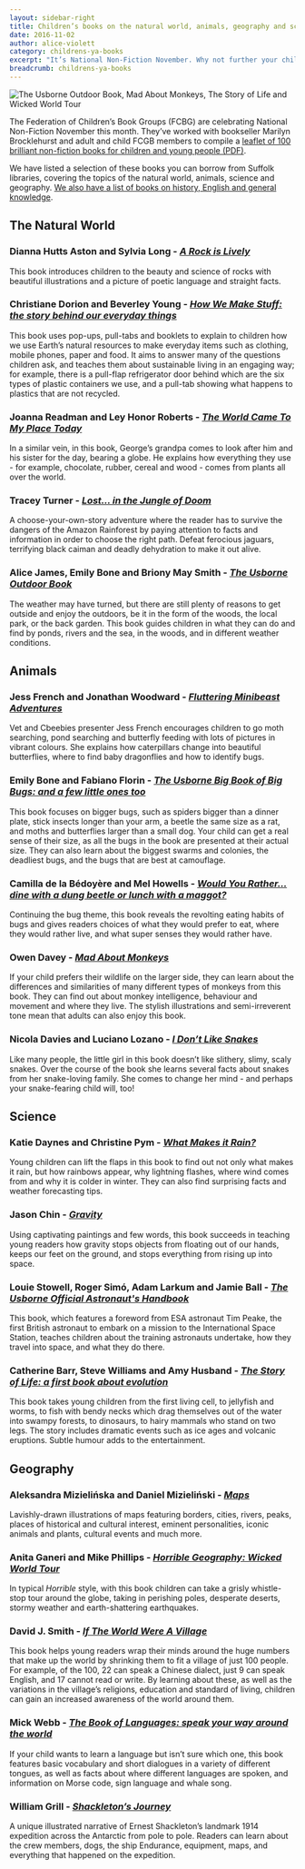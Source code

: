```yaml
---
layout: sidebar-right
title: Children’s books on the natural world, animals, geography and science for National Non-fiction November
date: 2016-11-02
author: alice-violett
category: childrens-ya-books
excerpt: "It’s National Non-Fiction November. Why not further your child’s interest in a topic, or introduce them to something new, by borrowing from our range of titles?"
breadcrumb: childrens-ya-books
---
```


![The Usborne Outdoor Book, Mad About Monkeys, The Story of Life and Wicked World Tour](/images/featured/featured-science-collage.jpg)

The Federation of Children’s Book Groups (FCBG) are celebrating National Non-Fiction November this month. They’ve worked with bookseller Marilyn Brocklehurst and adult and child FCGB members to compile a [leaflet of 100 brilliant non-fiction books for children and young people (PDF)](http://www.fcbg.org.uk/wp-content/uploads/100_brilliant_NonFictionbooks.pdf).

We have listed a selection of these books you can borrow from Suffolk libraries, covering the topics of the natural world, animals, science and geography. [We also have a list of books on history, English and general knowledge](/new-suggestions/childrens-ya-books/national-nonfiction-history/).

<h2>The Natural World</h2>

<h3>Dianna Hutts Aston and Sylvia Long - <a href="https://suffolk.spydus.co.uk/cgi-bin/spydus.exe/ENQ/OPAC/BIBENQ/11053035?QRY=CTIBIB%3C%20IRN(14023619)&QRYTEXT=A%20rock%20is%20lively"><cite>A Rock is Lively</cite></a></h3>

This book introduces children to the beauty and science of rocks with beautiful illustrations and a picture of poetic language and straight facts.

<h3>Christiane Dorion and Beverley Young - <a href="https://suffolk.spydus.co.uk/cgi-bin/spydus.exe/ENQ/OPAC/BIBENQ/11061766?QRY=CTIBIB%3C%20IRN(1362155)&QRYTEXT=How%20we%20make%20stuff%20%3A%20the%20story%20behind%20our%20everyday%20things"><cite>How We Make Stuff: the story behind our everyday things</cite></a></h3>

This book uses pop-ups, pull-tabs and booklets to explain to children how we use Earth’s natural resources to make everyday items such as clothing, mobile phones, paper and food. It aims to answer many of the questions children ask, and teaches them about sustainable living in an engaging way; for example, there is a pull-flap refrigerator door behind which are the six types of plastic containers we use, and a pull-tab showing what happens to plastics that are not recycled.

<h3>Joanna Readman and Ley Honor Roberts - <a href="https://suffolk.spydus.co.uk/cgi-bin/spydus.exe/ENQ/OPAC/BIBENQ/12024349?QRY=CTIBIB%3C%20IRN(1593107)&QRYTEXT=The%20world%20came%20to%20my%20place%20today"><cite>The World Came To My Place Today</cite></a></h3>

In a similar vein, in this book, George’s grandpa comes to look after him and his sister for the day, bearing a globe. He explains how everything they use - for example, chocolate, rubber, cereal and wood - comes from plants all over the world.

<h3>Tracey Turner - <a href="https://suffolk.spydus.co.uk/cgi-bin/spydus.exe/ENQ/OPAC/BIBENQ/11070381?QRY=CTIBIB%3C%20IRN(35744989)&QRYTEXT=Lost%20in%20the%20jungle%20of%20doom"><cite>Lost… in the Jungle of Doom</cite></a></h3>

A choose-your-own-story adventure where the reader has to survive the dangers of the Amazon Rainforest by paying attention to facts and information in order to choose the right path. Defeat ferocious jaguars, terrifying black caiman and deadly dehydration to make it out alive.

<h3>Alice James, Emily Bone and Briony May Smith - <a href="https://suffolk.spydus.co.uk/cgi-bin/spydus.exe/ENQ/OPAC/BIBENQ/11073646?QRY=CTIBIB%3C%20IRN(62309337)&QRYTEXT=The%20Usborne%20outdoor%20book"><cite>The Usborne Outdoor Book</cite></a></h3>

The weather may have turned, but there are still plenty of reasons to get outside and enjoy the outdoors, be it in the form of the woods, the local park, or the back garden. This book guides children in what they can do and find by ponds, rivers and the sea, in the woods, and in different weather conditions.

<h2>Animals</h2>

<h3>Jess French and Jonathan Woodward - <a href="https://suffolk.spydus.co.uk/cgi-bin/spydus.exe/ENQ/OPAC/BIBENQ/11083687?QRY=CTIBIB%3C%20IRN(57961931)&QRYTEXT=Fluttering%20minibeast%20adventures"><cite>Fluttering Minibeast Adventures</cite></a></h3>

Vet and Cbeebies presenter Jess French encourages children to go moth searching, pond searching and butterfly feeding with lots of pictures in vibrant colours. She explains how caterpillars change into beautiful butterflies, where to find baby dragonflies and how to identify bugs.

<h3>Emily Bone and Fabiano Florin - <a href="https://suffolk.spydus.co.uk/cgi-bin/spydus.exe/ENQ/OPAC/BIBENQ/11104645?QRY=CTIBIB%3C%20IRN(12832367)&QRYTEXT=The%20Usborne%20big%20book%20of%20big%20bugs%20%3A%20and%20a%20few%20little%20ones%20too--"><cite>The Usborne Big Book of Big Bugs: and a few little ones too</cite></a></h3>

This book focuses on bigger bugs, such as spiders bigger than a dinner plate, stick insects longer than your arm, a beetle the same size as a rat, and moths and butterflies larger than a small dog. Your child can get a real sense of their size, as all the bugs in the book are presented at their actual size. They can also learn about the biggest swarms and colonies, the deadliest bugs, and the bugs that are best at camouflage.

<h3>Camilla de la Bédoyère and Mel Howells - <a href="https://suffolk.spydus.co.uk/cgi-bin/spydus.exe/ENQ/OPAC/BIBENQ/11108552?QRY=CTIBIB%3C%20IRN(54089648)&QRYTEXT=Would%20you%20rather%20...%20dine%20with%20a%20dung%20beetle%20or%20lunch%20with%20a%20maggot%3F"><cite>Would You Rather… dine with a dung beetle or lunch with a maggot?</cite></a></h3>

Continuing the bug theme, this book reveals the revolting eating habits of bugs and gives readers choices of what they would prefer to eat, where they would rather live, and what super senses they would rather have.

<h3>Owen Davey - <a href="https://suffolk.spydus.co.uk/cgi-bin/spydus.exe/ENQ/OPAC/BIBENQ/11091478?QRY=CTIBIB%3C%20IRN(53236056)&QRYTEXT=Mad%20about%20monkeys"><cite>Mad About Monkeys</cite></a></h3>

If your child prefers their wildlife on the larger side, they can learn about the differences and similarities of many different types of monkeys from this book. They can find out about monkey intelligence, behaviour and movement and where they live. The stylish illustrations and semi-irreverent tone mean that adults can also enjoy this book.

<h3>Nicola Davies and Luciano Lozano - <a href="https://suffolk.spydus.co.uk/cgi-bin/spydus.exe/ENQ/OPAC/BIBENQ/12037242?QRY=CTIBIB%3C%20IRN(62777276)&QRYTEXT=I%20don%E2%80%99t%20like%20snakes"><cite>I Don’t Like Snakes</cite></a></h3>

Like many people, the little girl in this book doesn’t like slithery, slimy, scaly snakes. Over the course of the book she learns several facts about snakes from her snake-loving family. She comes to change her mind - and perhaps your snake-fearing child will, too!

<h2>Science</h2>

<h3>Katie Daynes and Christine Pym - <a href="https://suffolk.spydus.co.uk/cgi-bin/spydus.exe/ENQ/OPAC/BIBENQ/11151985?QRY=CTIBIB%3C%20IRN(9674035)&QRYTEXT=What%20makes%20it%20rain%3F"><cite>What Makes it Rain?</cite></a></h3>

Young children can lift the flaps in this book to find out not only what makes it rain, but how rainbows appear, why lightning flashes, where wind comes from and why it is colder in winter. They can also find surprising facts and weather forecasting tips.

<h3>Jason Chin - <a href="https://suffolk.spydus.co.uk/cgi-bin/spydus.exe/ENQ/OPAC/BIBENQ?ENTRY_NAME=TI&ENTRY=gravity&ENTRY1_OPER=%2B&ENTRY2_NAME=AU&ENTRY2=jason+chin&ENTRY2_TYPE=K&ENTRY3_NAME=SU&ENTRY3=&ENTRY_TYPE=K&ENTRY3_OPER=%2B&NRECS=20&SORTS=HBT.SOVR&SEARCH_FORM=%2Fcgi-bin%2Fspydus.exe%2FMSGTRN%2FOPAC%2FBSEARCH&CF=GEN&ISGLB=0&GQ=gravity"><cite>Gravity</cite></a></h3>

Using captivating paintings and few words, this book succeeds in teaching young readers how gravity stops objects from floating out of our hands, keeps our feet on the ground, and stops everything from rising up into space.

<h3>Louie Stowell, Roger Simó, Adam Larkum and Jamie Ball - <a href="https://suffolk.spydus.co.uk/cgi-bin/spydus.exe/ENQ/OPAC/BIBENQ?ENTRY_NAME=TI&ENTRY=usborne+official+astronauts+handbook&ENTRY1_OPER=%2B&ENTRY2_NAME=AU&ENTRY2=&ENTRY2_TYPE=K&ENTRY3_NAME=SU&ENTRY3=&ENTRY_TYPE=K&ENTRY3_OPER=%2B&NRECS=20&SORTS=HBT.SOVR&SEARCH_FORM=%2Fcgi-bin%2Fspydus.exe%2FMSGTRN%2FOPAC%2FBSEARCH&CF=GEN&ISGLB=0&GQ=usborne+official+astronauts+handbook"><cite>The Usborne Official Astronaut's Handbook</cite></a></h3>

This book, which features a foreword from ESA astronaut Tim Peake, the first British astronaut to embark on a mission to the International Space Station, teaches children about the training astronauts undertake, how they travel into space, and what they do there.

<h3>Catherine Barr, Steve Williams and Amy Husband - <a href="https://suffolk.spydus.co.uk/cgi-bin/spydus.exe/ENQ/OPAC/BIBENQ/12040057?QRY=CTIBIB%3C%20IRN(46865499)&QRYTEXT=The%20story%20of%20life%20%3A%20a%20first%20book%20about%20evolution"><cite>The Story of Life: a first book about evolution</cite></a></h3>

This book takes young children from the first living cell, to jellyfish and worms, to fish with bendy necks which drag themselves out of the water into swampy forests, to dinosaurs, to hairy mammals who stand on two legs. The story includes dramatic events such as ice ages and volcanic eruptions. Subtle humour adds to the entertainment.

<h2>Geography</h2>

<h3>Aleksandra Mizielińska and Daniel Mizieliński - <a href="https://suffolk.spydus.co.uk/cgi-bin/spydus.exe/ENQ/OPAC/BIBENQ?ENTRY_NAME=TI&ENTRY=maps&ENTRY1_OPER=%2B&ENTRY2_NAME=AU&ENTRY2=aleksandra+mizielinska&ENTRY2_TYPE=K&ENTRY3_NAME=SU&ENTRY3=&ENTRY_TYPE=K&ENTRY3_OPER=%2B&NRECS=20&SORTS=HBT.SOVR&SEARCH_FORM=%2Fcgi-bin%2Fspydus.exe%2FMSGTRN%2FOPAC%2FBSEARCH&CF=GEN&ISGLB=0&GQ=maps"><cite>Maps</cite></a></h3>

Lavishly-drawn illustrations of maps featuring borders, cities, rivers, peaks, places of historical and cultural interest, eminent personalities, iconic animals and plants, cultural events and much more.

<h3>Anita Ganeri and Mike Phillips - <a href="https://suffolk.spydus.co.uk/cgi-bin/spydus.exe/ENQ/OPAC/BIBENQ/11187195?QRY=CTIBIB%3C%20IRN(53719295)&QRYTEXT=Wicked%20world%20tour"><cite>Horrible Geography: Wicked World Tour</cite></a></h3>

In typical <cite>Horrible</cite> style, with this book children can take a grisly whistle-stop tour around the globe, taking in perishing poles, desperate deserts, stormy weather and earth-shattering earthquakes.

<h3>David J. Smith - <a href="https://suffolk.spydus.co.uk/cgi-bin/spydus.exe/ENQ/OPAC/BIBENQ/11160489?QRY=CTIBIB%3C%20IRN(293940)&QRYTEXT=If%20the%20world%20were%20a%20village"><cite>If The World Were A Village</cite></a></h3>

This book helps young readers wrap their minds around the huge numbers that make up the world by shrinking them to fit a village of just 100 people. For example, of the 100, 22 can speak a Chinese dialect, just 9 can speak English, and 17 cannot read or write. By learning about these, as well as the variations in the village’s religions, education and standard of living, children can gain an increased awareness of the world around them.

<h3>Mick Webb - <a href="https://suffolk.spydus.co.uk/cgi-bin/spydus.exe/ENQ/OPAC/BIBENQ/11176961?QRY=CTIBIB%3C%20IRN(26583593)&QRYTEXT=The%20book%20of%20languages%20%3A%20speak%20your%20way%20around%20the%20world"><cite>The Book of Languages: speak your way around the world</cite></a></h3>

If your child wants to learn a language but isn’t sure which one, this book features basic vocabulary and short dialogues in a variety of different tongues, as well as facts about where different languages are spoken, and information on Morse code, sign language and whale song.

<h3>William Grill - <a href="https://suffolk.spydus.co.uk/cgi-bin/spydus.exe/ENQ/OPAC/BIBENQ?ENTRY_NAME=TI&ENTRY=shackleton%27s+journey&ENTRY1_OPER=%2B&ENTRY2_NAME=AU&ENTRY2=william+grill&ENTRY2_TYPE=K&ENTRY3_NAME=SU&ENTRY3=&ENTRY_TYPE=K&ENTRY3_OPER=%2B&NRECS=20&SORTS=HBT.SOVR&SEARCH_FORM=%2Fcgi-bin%2Fspydus.exe%2FMSGTRN%2FOPAC%2FBSEARCH&CF=GEN&ISGLB=0&GQ=shackleton%27s+journey"><cite>Shackleton’s Journey</cite></a></h3>

A unique illustrated narrative of Ernest Shackleton’s landmark 1914 expedition across the Antarctic from pole to pole. Readers can learn about the crew members, dogs, the ship Endurance, equipment, maps, and everything that happened on the expedition.
